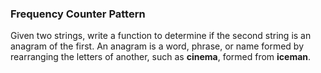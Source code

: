 ### Frequency Counter Pattern

Given two strings, write a function to determine if the second string is an anagram of the first. An anagram is a word, phrase, or name formed by rearranging the letters of another, such as **cinema**, formed from **iceman**.
